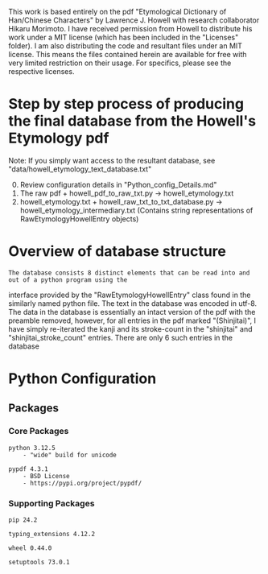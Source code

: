 This work is based entirely on the pdf "Etymological Dictionary of Han/Chinese Characters" by Lawrence J. Howell
with research collaborator Hikaru Morimoto. I have received permission from Howell to distribute his work under 
a MIT license (which has been included in the "Licenses" folder). I am also distributing the code and resultant 
files under an MIT license. This means the files contained herein are available for free with very 
limited restriction on their usage. For specifics, please see the respective licenses. 

# Step by step process of producing the final database from the Howell's Etymology pdf
Note: If you simply want access to the resultant database, see "data/howell_etymology_text_database.txt"

0. Review configuration details in "Python_config_Details.md"
1. The raw pdf + howell_pdf_to_raw_txt.py -> howell_etymology.txt
2. howell_etymology.txt + howell_raw_txt_to_txt_database.py -> howell_etymology_intermediary.txt 
    (Contains string representations of RawEtymologyHowellEntry objects)

# Overview of database structure
    The database consists 8 distinct elements that can be read into and out of a python program using the 
interface provided by the "RawEtymologyHowellEntry" class found in the similarly named python file. The 
text in the database was encoded in utf-8. The data in the database is essentially an intact version of 
the pdf with the preamble removed, however, for all entries in the pdf marked "(Shinjitai)", I have 
simply re-iterated the kanji and its stroke-count in the "shinjitai" and "shinjitai_stroke_count" entries. 
There are only 6 such entries in the database

# Python Configuration
## Packages

### Core Packages

    python 3.12.5 
        - "wide" build for unicode

    pypdf 4.3.1 
        - BSD License
        - https://pypi.org/project/pypdf/

### Supporting Packages 

    pip 24.2

    typing_extensions 4.12.2

    wheel 0.44.0

    setuptools 73.0.1
